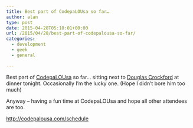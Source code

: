 ```yaml
---
title: Best part of CodepaLOUsa so far…
author: alan
type: post
date: 2015-04-28T05:10:01+00:00
url: /2015/04/28/best-part-of-codepalousa-so-far/
categories:
  - development
  - geek
  - general

---
```

Best part of [CodepaLOUsa][1] so far&#8230; sitting next to [Douglas Crockford][2] at dinner tonight. Occasionally I&#8217;m the lucky one. (Hope I didn&#8217;t bore him too much)

Anyway &#8211; having a fun time at CodepaLOUsa and hope all other attendees are too.

<http://codepalousa.com/schedule>


 [1]: http://codepalousa.com/
 [2]: http://www.crockford.com/
